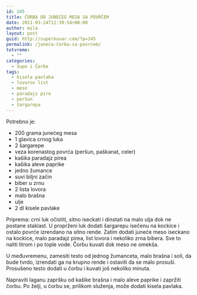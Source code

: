 ```yaml
---
id: 245
title: ČORBA OD JUNEĆEG MESA SA POVRĆEM
date: 2011-03-24T12:39:54+00:00
author: mila
layout: post
guid: http://superkuvar.com/?p=245
permalink: /juneća-čorba-sa-povrćem/
totvreme:
  - ""
categories:
  - Supe i Čorbe
tags:
  - kisela pavlaka
  - lovorov list
  - meso
  - paradajz pire
  - peršun
  - šargarepa
---
```

Potrebno je:

  * 200 grama junećeg mesa
  * 1 glavica crnog luka
  * 2 šargarepe
  * veza korenastog povrća (peršun, paškanat, celer)
  * kašika paradajz pirea
  * kašika aleve paprike
  * jedno žumance
  * suvi biljni začin
  * biber u zrnu
  * 2 lista lovora
  * malo brašna
  * ulje
  * 2 dl kisele pavlake

Priprema: crni luk očistiti, sitno iseckati i dinstati na malo ulja dok ne postane staklast. U proprženi luk dodati šargarepu isečenu na kockice i ostalo povrće izrendano na sitno rende. Zatim dodati juneće meso iseckano na kockice, malo paradajz pirea, list lovora i nekoliko zrna bibera. Sve to naliti litrom i po tople vode. Čorbu kuvati dok meso ne omekša.

U međuvremenu, zamesiti testo od jednog žumanceta, malo brašna i soli, da bude tvrdo, izrendati ga na krupno rende i ostaviti da se malo prosuši. Prosušeno testo dodati u čorbu i kuvati još nekoliko minuta.

Napraviti laganu zapršku od kašike brašna i malo aleve paprike i zapržiti čorbu. Po želji, u čorbu se, prilikom služenja, može dodati kisela pavlaka.